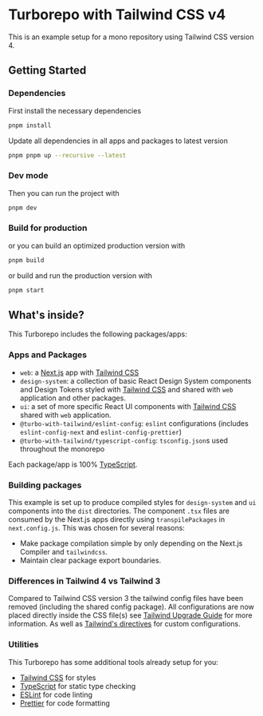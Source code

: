 # Turborepo with Tailwind CSS v4

This is an example setup for a mono repository using Tailwind CSS version 4.

## Getting Started

### Dependencies

First install the necessary dependencies

```bash
pnpm install
```

Update all dependencies in all apps and packages to latest version

```bash
pnpm pnpm up --recursive --latest
```

### Dev mode

Then you can run the project with

```bash
pnpm dev
```

### Build for production

or you can build an optimized production version with

```bash
pnpm build
```

or build and run the production version with

```bash
pnpm start
```

## What's inside?

This Turborepo includes the following packages/apps:

### Apps and Packages

- `web`: a [Next.js](https://nextjs.org/) app with [Tailwind CSS](https://tailwindcss.com/)
- `design-system`: a collection of basic React Design System components and Design Tokens styled with [Tailwind CSS](https://tailwindcss.com/) and shared with `web` application and other packages.
- `ui`: a set of more specific React UI components with [Tailwind CSS](https://tailwindcss.com/) shared with `web` application.
- `@turbo-with-tailwind/eslint-config`: `eslint` configurations (includes `eslint-config-next` and `eslint-config-prettier`)
- `@turbo-with-tailwind/typescript-config`: `tsconfig.json`s used throughout the monorepo

Each package/app is 100% [TypeScript](https://www.typescriptlang.org/).

### Building packages

This example is set up to produce compiled styles for `design-system` and `ui` components into the `dist` directories. The component `.tsx` files are consumed by the Next.js apps directly using `transpilePackages` in `next.config.js`. This was chosen for several reasons:

- Make package compilation simple by only depending on the Next.js Compiler and `tailwindcss`.
- Maintain clear package export boundaries.

### Differences in Tailwind 4 vs Tailwind 3

Compared to Tailwind CSS version 3 the tailwind config files have been removed (including the shared config package). All configurations are now placed directly inside the CSS file(s) see [Tailwind Upgrade Guide](https://tailwindcss.com/docs/upgrade-guide) for more information. As well as [Tailwind's directives](https://tailwindcss.com/docs/functions-and-directives#directives) for custom configurations.

### Utilities

This Turborepo has some additional tools already setup for you:

- [Tailwind CSS](https://tailwindcss.com/) for styles
- [TypeScript](https://www.typescriptlang.org/) for static type checking
- [ESLint](https://eslint.org/) for code linting
- [Prettier](https://prettier.io) for code formatting
